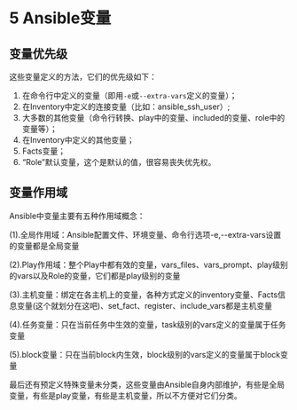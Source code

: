 # 5 Ansible变量
## 变量优先级

这些变量定义的方法，它们的优先级如下：

1. 在命令行中定义的变量（即用`-e`或`--extra-vars`定义的变量）；
2. 在Inventory中定义的连接变量（比如：ansible_ssh_user）;
3. 大多数的其他变量（命令行转换、play中的变量、included的变量、role中的变量等）；
4. 在Inventory中定义的其他变量；
5. Facts变量；
6. “Role”默认变量，这个是默认的值，很容易丧失优先权。

## 变量作用域

Ansible中变量主要有五种作用域概念：

(1).全局作用域：Ansible配置文件、环境变量、命令行选项-e,--extra-vars设置的变量都是全局变量

(2).Play作用域：整个Play中都有效的变量，vars_files、vars_prompt、play级别的vars以及Role的变量，它们都是play级别的变量

(3).主机变量：绑定在各主机上的变量，各种方式定义的inventory变量、Facts信息变量(这个就划分在这吧)、set_fact、register、include_vars都是主机变量

(4).任务变量：只在当前任务中生效的变量，task级别的vars定义的变量属于任务变量

(5).block变量：只在当前block内生效，block级别的vars定义的变量属于block变量

最后还有预定义特殊变量未分类，这些变量由Ansible自身内部维护，有些是全局变量，有些是play变量，有些是主机变量，所以不方便对它们分类。
